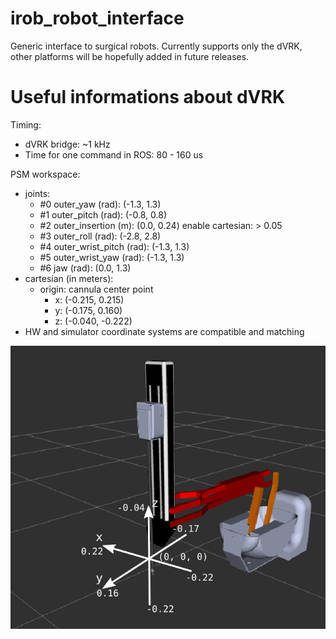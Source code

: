 # irob_robot_interface
Generic interface to surgical robots. Currently supports only the dVRK, other platforms will be hopefully added in future releases.

# Useful informations about dVRK

Timing:
  - dVRK bridge: ~1 kHz
  - Time for one command in ROS: 80 - 160 us
  
PSM workspace:
  - joints:
  	- #0 outer_yaw (rad): 			(-1.3, 1.3)
  	- #1 outer_pitch (rad): 		(-0.8, 0.8)
  	- #2 outer_insertion (m): 		(0.0, 0.24) enable cartesian: > 0.05
  	- #3 outer_roll (rad): 			(-2.8, 2.8)
  	- #4 outer_wrist_pitch (rad): 	(-1.3, 1.3)
  	- #5 outer_wrist_yaw (rad): 	(-1.3, 1.3)
  	- #6 jaw (rad): 				(0.0, 1.3)
  - cartesian  (in meters):
    - origin: cannula center point
      - x: (-0.215, 0.215)
      - y: (-0.175, 0.160)
      - z: (-0.040, -0.222)
  - HW and simulator coordinate systems are compatible and matching
  
      
![alt tag](../docs/PSM_coordinates.png)
